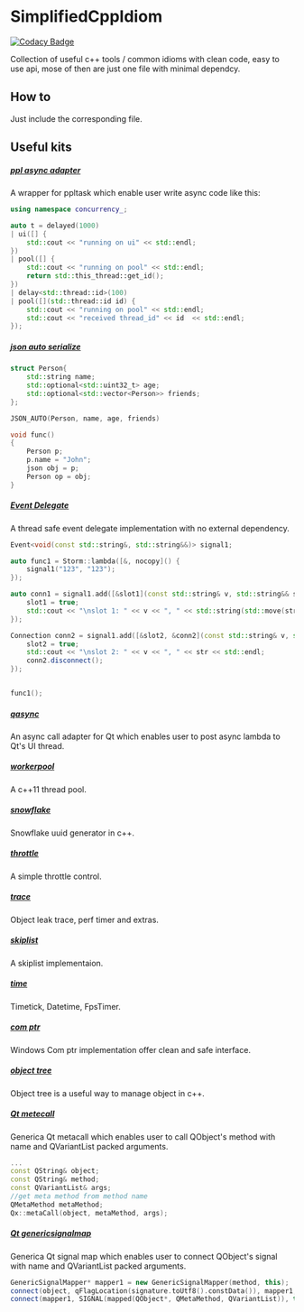 SimplifiedCppIdiom
=======

[![Codacy Badge](https://api.codacy.com/project/badge/Grade/da1719248d20475e91623887977f9f54)](https://www.codacy.com/app/hiitiger/simplifiedCppIdiom?utm_source=github.com&amp;utm_medium=referral&amp;utm_content=hiitiger/simplifiedCppIdiom&amp;utm_campaign=Badge_Grade)

Collection of useful c++ tools / common idioms with clean code, easy to use api, mose of then are just one file with minimal dependcy.


## How to

Just include the corresponding file.

## Useful kits

##### [ppl async adapter](https://github.com/hiitiger/simplifiedCppIdiom/blob/master/adapter/ppl/appasync.h)
A wrapper for ppltask which enable user write async code like this:

```c++
using namespace concurrency_;

auto t = delayed(1000)
| ui([] {
    std::cout << "running on ui" << std::endl;
})
| pool([] {
    std::cout << "running on pool" << std::endl;
    return std::this_thread::get_id();
})
| delay<std::thread::id>(100)
| pool([](std::thread::id id) {
    std::cout << "running on pool" << std::endl;
    std::cout << "received thread_id" << id  << std::endl;
});

```

##### [json auto serialize](https://github.com/hiitiger/simplifiedCppIdiom/blob/master/json/json_auto.h)
```c++
struct Person{
    std::string name;
    std::optional<std::uint32_t> age;
    std::optional<std::vector<Person>> friends;
};

JSON_AUTO(Person, name, age, friends)

void func()
{
    Person p;
    p.name = "John";
    json obj = p;
    Person op = obj;
}
```

##### [Event Delegate](https://github.com/hiitiger/simplifiedCppIdiom/blob/master/object/event.h)
A thread safe event delegate implementation with no external dependency.

```c++
Event<void(const std::string&, std::string&&)> signal1;

auto func1 = Storm::lambda([&, nocopy]() {
    signal1("123", "123");
});

auto conn1 = signal1.add([&slot1](const std::string& v, std::string&& str){
    slot1 = true;
    std::cout << "\nslot 1: " << v << ", " << std::string(std::move(str)) << std::endl;
});

Connection conn2 = signal1.add([&slot2, &conn2](const std::string& v, std::string&& str) {
    slot2 = true;
    std::cout << "\nslot 2: " << v << ", " << str << std::endl;
    conn2.disconnect();
});


func1();
```

##### [qasync](https://github.com/hiitiger/simplifiedCppIdiom/blob/master/adapter/qt/qasync.h)
An async call adapter for Qt which enables user to post async lambda to Qt's UI thread.

##### [workerpool](https://github.com/hiitiger/simplifiedCppIdiom/blob/master/thread/workerpool.h)
A c++11 thread pool.



##### [snowflake](https://github.com/hiitiger/simplifiedCppIdiom/blob/master/tool/snowflake.h)
Snowflake uuid generator in c++.

##### [throttle](https://github.com/hiitiger/simplifiedCppIdiom/blob/master/tool/throttle.h)
A simple throttle control.

##### [trace](https://github.com/hiitiger/simplifiedCppIdiom/tree/master/trace)
Object leak trace, perf timer and extras.

##### [skiplist](https://github.com/hiitiger/simplifiedCppIdiom/blob/master/container/skiplist.h)
A skiplist implementaion.

##### [time](https://github.com/hiitiger/simplifiedCppIdiom/tree/master/time)
Timetick, Datetime, FpsTimer.

##### [com ptr](https://github.com/hiitiger/simplifiedCppIdiom/blob/master/object/comptr.h)
Windows Com ptr implementation offer clean and safe interface.

##### [object tree](https://github.com/hiitiger/simplifiedCppIdiom/blob/master/object/objecttree.h)
Object tree is a useful way to manage object in c++.

##### [Qt metecall](https://github.com/hiitiger/simplifiedCppIdiom/blob/master/adapter/qt/metacall.h)
Generica Qt metacall which enables user to call QObject's method with name and QVariantList packed arguments.

```c++
...
const QString& object;
const QString& method; 
const QVariantList& args;
//get meta method from method name
QMetaMethod metaMethod;
Qx::metaCall(object, metaMethod, args);

```

##### [Qt genericsignalmap](https://github.com/hiitiger/simplifiedCppIdiom/blob/master/adapter/qt/genericsignalmap.h)
Generica Qt signal map which enables user to connect QObject's signal with name and QVariantList packed arguments.

```c++
GenericSignalMapper* mapper1 = new GenericSignalMapper(method, this);
connect(object, qFlagLocation(signature.toUtf8().constData()), mapper1, SLOT(mapSlot()));
connect(mapper1, SIGNAL(mapped(QObject*, QMetaMethod, QVariantList)), this, SLOT(onGenericSignal(QObject*, QMetaMethod, QVariantList)));

```

